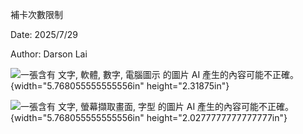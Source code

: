 補卡次數限制

Date: 2025/7/29

Author: Darson Lai

![一張含有 文字, 軟體, 數字, 電腦圖示 的圖片 AI
產生的內容可能不正確。](media/media/image1.png){width="5.768055555555556in"
height="2.31875in"}

![一張含有 文字, 螢幕擷取畫面, 字型 的圖片 AI
產生的內容可能不正確。](media/media/image2.png){width="5.768055555555556in"
height="2.0277777777777777in"}
